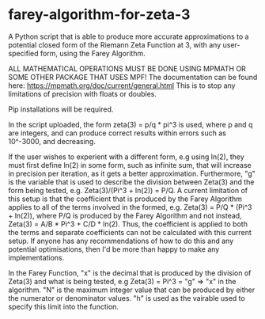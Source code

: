 # farey-algorithm-for-zeta-3
A Python script that is able to produce more accurate approximations to a potential closed form of the Riemann Zeta Function at 3, with any user-specified form, using the Farey Algorithm.

ALL MATHEMATICAL OPERATIONS MUST BE DONE USING MPMATH OR SOME OTHER PACKAGE THAT USES MPF!
The documentation can be found here: https://mpmath.org/doc/current/general.html
This is to stop any limitations of precision with floats or doubles.

Pip installations will be required.

In the script uploaded, the form zeta(3) = p/q * pi^3 is used, where p and q are integers, and can produce correct results within errors such as 10^-3000, and decreasing.

If the user wishes to experient with a different form, e.g using ln(2), they must first define ln(2) in some form, such as infinite sum, that will increase in precision per iteration, as it gets a better approximation. Furthermore, "g" is the variable that is used to describe the division between Zeta(3) and the form being tested, e.g. Zeta(3)/(Pi^3 + ln(2)) = P/Q. A current limitation of this setup is that the coefficient that is produced by the Farey Algorithm applies to all of the terms involved in the formed, e.g. Zeta(3) = P/Q * (Pi^3 + ln(2)), where P/Q is produced by the Farey Algorithm and not instead, Zeta(3) = A/B * Pi^3 + C/D * ln(2). Thus, the coefficient is applied to both the terms and separate coefficients can not be calculated with this current setup. If anyone has any recommendations of how to do this and any potential optimisations, then I'd be more than happy to make any implementations. 

In the Farey Function, "x" is the decimal that is produced by the division of Zeta(3) and what is being tested, e.g Zeta(3) = Pi^3 = "g" => "x" in the algorithm. "N" is the maximum integer value that can be produced by either the numerator or denominator values. "h" is used as the vairable used to specify this limit into the function.
